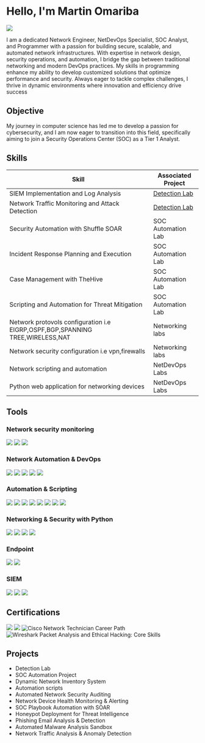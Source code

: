 # Hello, I'm Martin Omariba
<a href="https://linkedin.com/in/martin-mukema"><img src="https://img.shields.io/badge/-LinkedIn-0072b1?&style=for-the-badge&logo=linkedin&logoColor=white" /></a>

I am a dedicated Network Engineer, NetDevOps Specialist, SOC Analyst, and Programmer with a passion for building secure, scalable, and automated network infrastructures. With expertise in network design, security operations, and automation, I bridge the gap between traditional networking and modern DevOps practices. My skills in programming enhance my ability to develop customized solutions that optimize performance and security. Always eager to tackle complex challenges, I thrive in dynamic environments where innovation and efficiency drive success

## Objective

My journey in computer science has led me to develop a passion for cybersecurity, and I am now eager to transition into this field, specifically aiming to join a Security Operations Center (SOC) as a Tier 1 Analyst.

## Skills


| Skill                                         | Associated Project         |
|-----------------------------------------------|----------------------------|
| SIEM Implementation and Log Analysis          | <a href="https://google.com">Detection Lab</a>|
| Network Traffic Monitoring and Attack Detection | <a href="https://google.com">Detection Lab</a>|
| Security Automation with Shuffle SOAR         | SOC Automation Lab|
| Incident Response Planning and Execution      | SOC Automation Lab|
| Case Management with TheHive                  | SOC Automation Lab|
| Scripting and Automation for Threat Mitigation | SOC Automation Lab|
| Network protovols configuration i.e EIGRP,OSPF,BGP,SPANNING TREE,WIRELESS,NAT| Networking labs|
| Network security configuration i.e vpn,firewalls| Networking labs|
| Network scripting and automation | NetDevOps Labs|
| Python web application for networking devices | NetDevOps Labs|


## Tools

### Network security monitoring
<div>
    <img src="https://img.shields.io/badge/-Wireshark-1679A7?&style=for-the-badge&logo=Wireshark&logoColor=white" />
    <img src="https://img.shields.io/badge/-Suricata-EF3B2D?&style=for-the-badge&logo=Suricata&logoColor=white" />
    <img src="https://img.shields.io/badge/-Zeek-777BB4?&style=for-the-badge&logo=Zeek&logoColor=white" />
</div>

### Network Automation & DevOps
<div>
   <img src="https://img.shields.io/badge/-Ansible-EE0000?&style=for-the-badge&logo=Ansible&logoColor=white" />
   <img src="https://img.shields.io/badge/-Terraform-7B42BC?&style=for-the-badge&logo=Terraform&logoColor=white" />
   <img src="https://img.shields.io/badge/-Netbox-0078FF?&style=for-the-badge&logo=Netbox&logoColor=white" />
   <img src="https://img.shields.io/badge/-Docker-0db7ed?&style=for-the-badge&logo=Docker&logoColor=white" />
   <img src="https://img.shields.io/badge/-Kubernetes-326CE5?&style=for-the-badge&logo=Kubernetes&logoColor=white" />

</div>


### Automation & Scripting
<div>

   <img src="https://img.shields.io/badge/-Paramiko-125D98?&style=for-the-badge&logo=SSH&logoColor=white" />
   <img src="https://img.shields.io/badge/-Nornir-005571?&style=for-the-badge&logo=Python&logoColor=white" />
   <img src="https://img.shields.io/badge/-NAPALM-008FC7?&style=for-the-badge&logo=Python&logoColor=white" />
   <img src="https://img.shields.io/badge/-Netmiko-EB6848?&style=for-the-badge&logo=Python&logoColor=white" />
   <img src="https://img.shields.io/badge/-Nornir-005571?&style=for-the-badge&logo=Python&logoColor=white" />
   <img src="https://img.shields.io/badge/-Ansible-EE0000?&style=for-the-badge&logo=Ansible&logoColor=white" />
   <img src="https://img.shields.io/badge/-Netbox-0078FF?&style=for-the-badge&logo=Netbox&logoColor=white" />
   <img src="https://img.shields.io/badge/-PySNMP-004A77?&style=for-the-badge&logo=Python&logoColor=white" />

</div>

### Networking & Security with Python
<div>
  <img src="https://img.shields.io/badge/-Scapy-3572A5?&style=for-the-badge&logo=Python&logoColor=white" />
  <img src="https://img.shields.io/badge/-Pyshark-1679A7?&style=for-the-badge&logo=Wireshark&logoColor=white" />
  <img src="https://img.shields.io/badge/-Impacket-0088CC?&style=for-the-badge&logo=Python&logoColor=white" />
  <img src="https://img.shields.io/badge/-Socket-555555?&style=for-the-badge&logo=Python&logoColor=white" />


</div>

### Endpoint
<div>
    <img src="https://img.shields.io/badge/-Microsoft_Defender_for_Endpoint-00A4EF?&style=for-the-badge&logo=Microsoft&logoColor=white" />
    <img src="https://img.shields.io/badge/-Velociraptor-4B275F?&style=for-the-badge&logo=Velociraptor&logoColor=white" />
</div>

### SIEM
<div>
    <img src="https://img.shields.io/badge/-Microsoft_Sentinel-0078D4?&style=for-the-badge&logo=Microsoft&logoColor=white" />
    <img src="https://img.shields.io/badge/-Splunk-000000?&style=for-the-badge&logo=Splunk&logoColor=white" />
    <img src="https://img.shields.io/badge/-Elastic-005571?&style=for-the-badge&logo=Elastic&logoColor=white" />
</div>

## Certifications
<div>
<img src="https://img.shields.io/badge/-Security%2B-FF0000?&style=for-the-badge&logo=CompTIA&logoColor=white" />
<img src="https://img.shields.io/badge/-Google%20Cybersecurity-4285F4?style=for-the-badge&logo=Google&logoColor=white" />
<img src="https://img.shields.io/badge/-Cisco%20Network%20Technician-1BA0D7?style=for-the-badge&logo=Cisco&logoColor=white" alt="Cisco Network Technician Career Path" />
<img src="https://img.shields.io/badge/-Wireshark%20Packet%20Analysis%20and%20Ethical%20Hacking-1BA0D7?style=for-the-badge&logo=Udemy&logoColor=white" alt="Wireshark Packet Analysis and Ethical Hacking: Core Skills" />

</div>

## Projects
- Detection Lab
- SOC Automation Project
- Dynamic Network Inventory System
- Automation scripts
- Automated Network Security Auditing
- Network Device Health Monitoring & Alerting
- SOC Playbook Automation with SOAR
- Honeypot Deployment for Threat Intelligence
- Phishing Email Analysis & Detection
- Automated Malware Analysis Sandbox
- Network Traffic Analysis & Anomaly Detection

